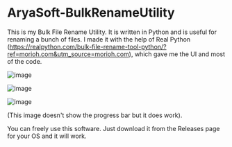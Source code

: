 # AryaSoft-BulkRenameUtility

This is my Bulk File Rename Utility. It is written in Python and is useful for renaming a bunch of files.
I made it with the help of Real Python (https://realpython.com/bulk-file-rename-tool-python/?ref=morioh.com&utm_source=morioh.com), which gave me the UI and most of the code.

![image](https://user-images.githubusercontent.com/76403763/200587636-f2c7a80b-acf4-44db-ae1a-02b86b5762b4.png)

![image](https://user-images.githubusercontent.com/76403763/200587892-b4837d23-42af-4e39-bbab-8bfb23b5db0c.png)

![image](https://user-images.githubusercontent.com/76403763/200587959-2c34df54-a855-4729-a344-02a5040a733a.png)

(This image doesn't show the progress bar but it does work).


You can freely use this software. Just download it from the Releases page for your OS and it will work.

